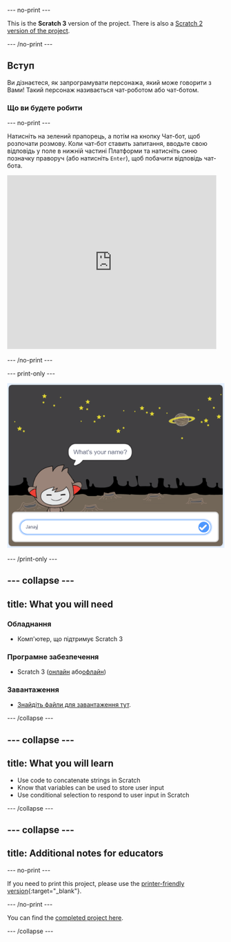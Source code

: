 \--- no-print \---

This is the **Scratch 3** version of the project. There is also a [Scratch 2 version of the project](https://projects.raspberrypi.org/en/projects/chatbot-scratch2).

\--- /no-print \---

## Вступ

Ви дізнаєтеся, як запрограмувати персонажа, який може говорити з Вами! Такий персонаж називається чат-роботом або чат-ботом.

### Що ви будете робити

\--- no-print \---

Натисніть на зелений прапорець, а потім на кнопку Чат-бот, щоб розпочати розмову. Коли чат-бот ставить запитання, вводьте свою відповідь у поле в нижній частині Платформи та натисніть синю позначку праворуч (або натисніть `Enter`), щоб побачити відповідь чат-бота.

<div class="scratch-preview">
  <iframe allowtransparency="true" width="485" height="402" src="https://scratch.mit.edu/projects/embed/248864190/?autostart=false" 
  frameborder="0" scrolling="no"></iframe>
</div>

\--- /no-print \---

\--- print-only \---

![complete project](images/chatbot-preview.png)

\--- /print-only \---

## \--- collapse \---

## title: What you will need

### Обладнання

- Комп'ютер, що підтримує Scratch 3

### Програмне забезпечення

- Scratch 3 ([онлайн](https://rpf.io/scratchon) або[офлайн](https://rpf.io/scratchoff))

### Завантаження

- [Знайдіть файли для завантаження тут](http://rpf.io/p/en/chatbot-go).

\--- /collapse \---

## \--- collapse \---

## title: What you will learn

- Use code to concatenate strings in Scratch
- Know that variables can be used to store user input
- Use conditional selection to respond to user input in Scratch

\--- /collapse \---

## \--- collapse \---

## title: Additional notes for educators

\--- no-print \---

If you need to print this project, please use the [printer-friendly version](https://projects.raspberrypi.org/en/projects/chatbot/print){:target="_blank"}.

\--- /no-print \---

You can find the [completed project here](http://rpf.io/p/en/chatbot-get).

\--- /collapse \---